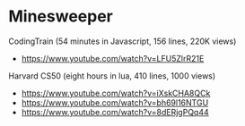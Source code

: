 # Minesweeper

CodingTrain (54 minutes in Javascript, 156 lines, 220K views)

* https://www.youtube.com/watch?v=LFU5ZlrR21E

Harvard CS50 (eight hours in lua, 410 lines, 1000 views)

* https://www.youtube.com/watch?v=iXskCHA8QCk
* https://www.youtube.com/watch?v=bh69l16NTGU
* https://www.youtube.com/watch?v=8dERjgPQq44
